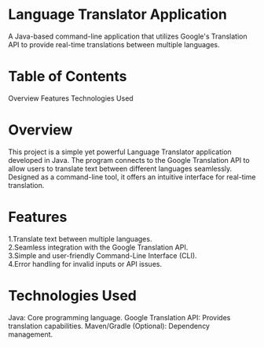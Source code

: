 # Language Translator Application
A Java-based command-line application that utilizes Google's Translation API to provide real-time translations between multiple languages.

# Table of Contents
Overview
Features
Technologies Used

# Overview
This project is a simple yet powerful Language Translator application developed in Java. The program connects to the Google Translation API to allow users to translate text between different languages seamlessly. Designed as a command-line tool, it offers an intuitive interface for real-time translation.

# Features
1.Translate text between multiple languages.
<br>
2.Seamless integration with the Google Translation API.
<br>
3.Simple and user-friendly Command-Line Interface (CLI).
<br>
4.Error handling for invalid inputs or API issues.

# Technologies Used
Java: Core programming language.
Google Translation API: Provides translation capabilities.
Maven/Gradle (Optional): Dependency management.
